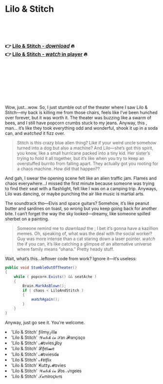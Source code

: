 <h1>Lilo & Stitch</h1>

<br><br><br>

<h3>👉 <a href="https://Amirs-carrecourso1981.github.io/fnirbvonlj/">Lilo & Stitch - 𝘥𝘰𝘸𝘯𝘭𝘰𝘢𝘥</a> 🔥<br>
👉 <a href="https://Amirs-carrecourso1981.github.io/fnirbvonlj/">Lilo & Stitch - 𝘸𝘢𝘵𝘤𝘩 in player</a> 🔥
</h3>



<br><br><br><br><br><br><br>


Wow, just...wow. So, I just stumble out of the   theater where I saw Lilo & Stitch—my back is killing me from those chairs, feels like I’ve been hunched over forever, but it was worth it. The theater was buzzing like a swarm of bees, and I still have popcorn crumbs stuck to my jeans. Anyway, this  , man… it’s like they took everything odd and wonderful, shook it up in a soda can, and 𝘸𝘢𝘵𝘤𝘩𝘦𝘥 it fizz over.

> Stitch is this crazy blue alien thing? Like if your weird uncle somehow turned into a dog but also a machine? And Lilo—she’s got this spirit, you know, like a small hurricane packed into a tiny kid. Her sister’s trying to hold it all together, but it’s like when you try to keep an overstuffed burrito from falling apart. They actually got you rooting for a chaos machine. How did that happen?? 

And gah, I swear the opening scene felt like an alien traffic jam. Flames and chaos everywhere…I missed the first minute because someone was trying to find their seat with a flashlight, felt like I was on a camping trip. Anyways, Lilo was dancing, or maybe punching the air like music is martial arts.

The soundtrack tho—Elvis and space guitars? Somehow, it’s like peanut butter and sardines on toast, so wrong but you keep going back for another bite. I can’t forget the way the sky looked—dreamy, like someone spilled sherbet on a painting.

> Someone remind me to 𝘥𝘰𝘸𝘯𝘭𝘰𝘢𝘥 the  ; I bet it’s gonna have a kazillion memes. Oh, speaking of, what was the deal with the social worker? Guy was more intense than a cat staring down a laser pointer. 𝘸𝘢𝘵𝘤𝘩 the   if you can, it’s like catching a glimpse of an alternative universe where family means “ohana.” Pretty heady stuff.

Wait, what’s this...leftover code from work? Ignore it—it’s useless:

```csharp
public void StumbleOutOfTheater()
{
    while ( popcorn.Exists() && seatAche )
    {
        Brain.MarkAsBlown();
        if ( chaos < LiloAndStitch )
        {
            𝘸𝘢𝘵𝘤𝘩Again();
        }
    }
}
```

Anyway, just go see it. You're welcome.

<li>'Lilo & Stitch' ƒ𝗂𝗅𝗆𝗒𝓏𝗂𝗅𝗅𝖆</li>
<li>'Lilo & Stitch' 𝒲𝒶𝓉𝒸𝒽 𝒾𝓃 𝒮𝖺𝗇 𝓕𝗋𝖺𝗇ç𝗂𝗌ç𝗈</li>
<li>'Lilo & Stitch' 𝓜𝗈ν𝗂𝖾𝗌𝓙𝗈𝗒</li>
<li>'Lilo & Stitch' 𝓛𝗂ƒ𝖾𝗍𝗂𝓶𝖾</li>
<li>'Lilo & Stitch' 𝓜𝗈ν𝗂𝖾𝗌ԁ𝖆</li>
<li>'Lilo & Stitch' 𝓝𝖾𝗍ƒ𝗅𝗂𝗑</li>
<li>'Lilo & Stitch' Ҝ𝗎𝗍𝗍𝗒𝓜𝗈ν𝗂𝖾𝗌</li>
<li>'Lilo & Stitch' 𝒲𝒶𝓉𝒸𝒽 𝒾𝓃 𝓛𝗈𝗌 𝒜𝗇𝗀𝖾𝗅𝖾𝗌</li>
<li>'Lilo & Stitch' 𝒯𝒶𝗆𝗂𝗅𝗋𝗈ç𝗄𝑒𝗋𝗌</li>
